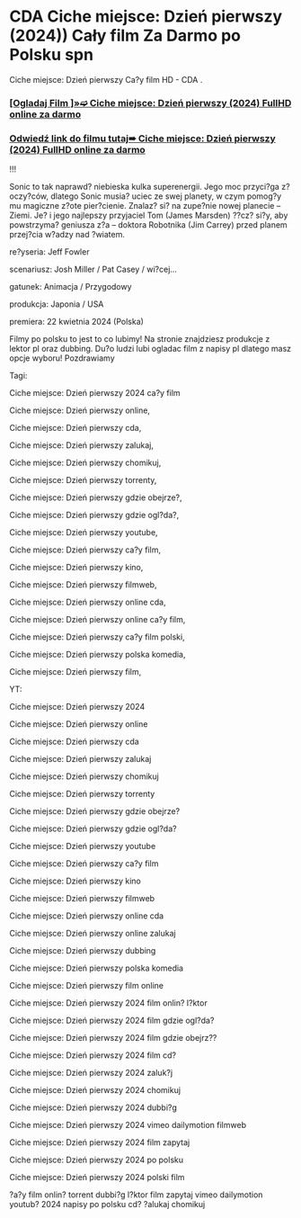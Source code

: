 # CDA Ciche miejsce: Dzień pierwszy (2024)) Cały film Za Darmo po Polsku spn
Ciche miejsce: Dzień pierwszy Ca?y film HD - CDA .

 <div class="markdown-heading" dir="auto"><h3 tabindex="-1" class="heading-element" dir="auto"><a href="https://cutt.ly/Pejeqx2j">[Ogladaj Film ]»➫ Ciche miejsce: Dzień pierwszy (2024) FullHD online za darmo</a></h3></p>

<div class="markdown-heading" dir="auto"><h3 tabindex="-1" class="heading-element" dir="auto"><a href="https://cutt.ly/Pejeqx2j">Odwiedź link do filmu tutaj➠ Ciche miejsce: Dzień pierwszy (2024) FullHD online za darmo</a></h3></p>


!!!

Sonic to tak naprawd? niebieska kulka superenergii. Jego moc przyci?ga z?oczy?ców, dlatego Sonic musia? uciec ze swej planety, w czym pomog?y mu magiczne z?ote pier?cienie. Znalaz? si? na zupe?nie nowej planecie – Ziemi. Je? i jego najlepszy przyjaciel Tom (James Marsden) ??cz? si?y, aby powstrzyma? geniusza z?a – doktora Robotnika (Jim Carrey) przed planem przej?cia w?adzy nad ?wiatem.

 

re?yseria: Jeff Fowler

scenariusz: Josh Miller / Pat Casey / wi?cej...

gatunek: Animacja / Przygodowy

produkcja: Japonia / USA

premiera: 22 kwietnia 2024 (Polska)

 

Filmy po polsku to jest to co lubimy! Na stronie znajdziesz produkcje z lektor pl oraz dubbing. Du?o ludzi lubi ogladac film z napisy pl dlatego masz opcje wyboru! Pozdrawiamy

 

Tagi:

Ciche miejsce: Dzień pierwszy 2024 ca?y film

Ciche miejsce: Dzień pierwszy online,

Ciche miejsce: Dzień pierwszy cda,

Ciche miejsce: Dzień pierwszy zalukaj,

Ciche miejsce: Dzień pierwszy chomikuj,

Ciche miejsce: Dzień pierwszy torrenty,

Ciche miejsce: Dzień pierwszy gdzie obejrze?,

Ciche miejsce: Dzień pierwszy gdzie ogl?da?,

Ciche miejsce: Dzień pierwszy youtube,

Ciche miejsce: Dzień pierwszy ca?y film,

Ciche miejsce: Dzień pierwszy kino,

Ciche miejsce: Dzień pierwszy filmweb,

Ciche miejsce: Dzień pierwszy online cda,

Ciche miejsce: Dzień pierwszy online ca?y film,

Ciche miejsce: Dzień pierwszy ca?y film polski,

Ciche miejsce: Dzień pierwszy polska komedia,

Ciche miejsce: Dzień pierwszy film,

YT:

Ciche miejsce: Dzień pierwszy 2024

Ciche miejsce: Dzień pierwszy online

Ciche miejsce: Dzień pierwszy cda

Ciche miejsce: Dzień pierwszy zalukaj

Ciche miejsce: Dzień pierwszy chomikuj

Ciche miejsce: Dzień pierwszy torrenty

Ciche miejsce: Dzień pierwszy gdzie obejrze?

Ciche miejsce: Dzień pierwszy gdzie ogl?da?

Ciche miejsce: Dzień pierwszy youtube

Ciche miejsce: Dzień pierwszy ca?y film

Ciche miejsce: Dzień pierwszy kino

Ciche miejsce: Dzień pierwszy filmweb

Ciche miejsce: Dzień pierwszy online cda

Ciche miejsce: Dzień pierwszy online zalukaj

Ciche miejsce: Dzień pierwszy dubbing

Ciche miejsce: Dzień pierwszy polska komedia

Ciche miejsce: Dzień pierwszy film online

Ciche miejsce: Dzień pierwszy 2024 film onlin? l?ktor

Ciche miejsce: Dzień pierwszy 2024 film gdzie ogl?da?


Ciche miejsce: Dzień pierwszy 2024 film gdzie obejrz??

Ciche miejsce: Dzień pierwszy 2024 film cd?

Ciche miejsce: Dzień pierwszy 2024 zaluk?j

Ciche miejsce: Dzień pierwszy 2024 chomikuj

Ciche miejsce: Dzień pierwszy 2024 dubbi?g

Ciche miejsce: Dzień pierwszy 2024 vimeo dailymotion filmweb

Ciche miejsce: Dzień pierwszy 2024 film zapytaj

Ciche miejsce: Dzień pierwszy 2024 po polsku

Ciche miejsce: Dzień pierwszy 2024 polski film

?a?y film onlin? torrent dubbi?g l?ktor film zapytaj vimeo dailymotion youtub? 2024 napisy po polsku cd? ?alukaj chomikuj
